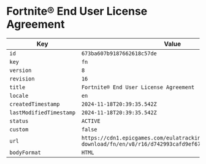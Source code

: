 # Fortnite® End User License Agreement

| Key | Value |
| --- | ----- |
| `id` | `673ba607b9187662618c57de` |
| `key` | `fn` |
| `version` | `8` |
| `revision` | `16` |
| `title` | `Fortnite® End User License Agreement` |
| `locale` | `en` |
| `createdTimestamp` | `2024-11-18T20:39:35.542Z` |
| `lastModifiedTimestamp` | `2024-11-18T20:39:35.542Z` |
| `status` | `ACTIVE` |
| `custom` | `false` |
| `url` | `https://cdn1.epicgames.com/eulatracking-download/fn/en/v8/r16/d742993cafd9ef67d0b63fd40c98f28a.pdf` |
| `bodyFormat` | `HTML` |
